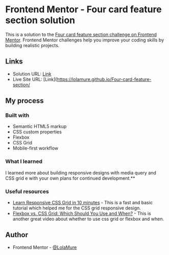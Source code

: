 # Frontend Mentor - Four card feature section solution

This is a solution to the [Four card feature section challenge on Frontend Mentor](https://www.frontendmentor.io/challenges/four-card-feature-section-weK1eFYK). Frontend Mentor challenges help you improve your coding skills by building realistic projects. 

## Links

- Solution URL: [Link](https://github.com/LolaMure/Four-card-feature-section)
- Live Site URL: [Link](https://lolamure.github.io/Four-card-feature-section/

## My process

### Built with

- Semantic HTML5 markup
- CSS custom properties
- Flexbox
- CSS Grid
- Mobile-first workflow

### What I learned

I learned more about building responsive designs with media query and CSS grid
e with your own plans for continued development.**

### Useful resources

- [Learn Responsive CSS Grid in 10 minutes](https://youtu.be/qEmukAKpayE) - This is a fast and basic tutorial which helped me for the CSS grid responsive design.
- [Flexbox vs. CSS Grid: Which Should You Use and When?](https://youtu.be/18VLSXfsj94) - This is another great video about whether to use css grid or flexbox and when.

## Author
- Frontend Mentor - [@LolaMure](https://www.frontendmentor.io/profile/LolaMure)
